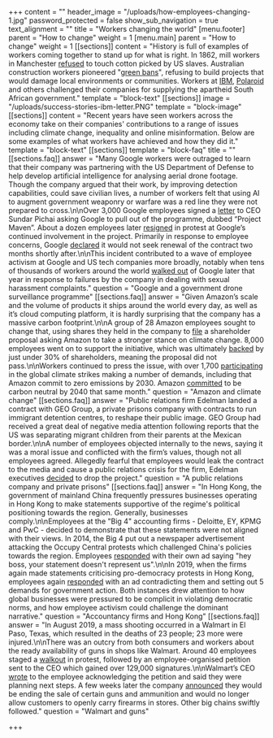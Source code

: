 +++
content = ""
header_image = "/uploads/how-employees-changing-1.jpg"
password_protected = false
show_sub_navigation = true
text_alignment = ""
title = "Workers changing the world"
[menu.footer]
parent = "How to change"
weight = 1
[menu.main]
parent = "How to change"
weight = 1
[[sections]]
content = "History is full of examples of workers coming together to stand up for what is right. In 1862, mill workers in Manchester [refused](https://www.theguardian.com/theguardian/from-the-archive-blog/2013/feb/04/lincoln-oscars-manchester-cotton-abraham) to touch cotton picked by US slaves. Australian construction workers pioneered \"[green bans](https://dictionaryofsydney.org/entry/green_bans_movement)\", refusing to build projects that would damage local environments or communities. Workers at [IBM](http://kora.matrix.msu.edu/files/50/304/32-130-1527-84-ibmflier.pdf), [Polaroid](http://kora.matrix.msu.edu/files/50/304/32-130-1527-84-ibmflier.pdf) and others challenged their companies for supplying the apartheid South African government."
template = "block-text"
[[sections]]
image = "/uploads/success-stories-ibm-letter.PNG"
template = "block-image"
[[sections]]
content = "Recent years have seen workers across the economy take on their companies' contributions to a range of issues including climate change, inequality and online misinformation. Below are some examples of what workers have achieved and how they did it."
template = "block-text"
[[sections]]
template = "block-faq"
title = ""
[[sections.faq]]
answer = "Many Google workers were outraged to learn that their company was partnering with the US Department of Defense to help develop artificial intelligence for analysing aerial drone footage. Though the company argued that their work, by improving detection capabilities, could save civilian lives, a number of workers felt that using AI to augment government weaponry or warfare was a red line they were not prepared to cross.\n\nOver 3,000 Google employees signed a [letter](https://static01.nyt.com/files/2018/technology/googleletter.pdf) to CEO Sundar Pichai asking Google to pull out of the programme, dubbed “Project Maven”. About a dozen employees later [resigned](https://gizmodo.com/google-employees-resign-in-protest-against-pentagon-con-1825729300) in protest at Google’s continued involvement in the project. Primarily in response to employee concerns, Google [declared](https://gizmodo.com/google-plans-not-to-renew-its-contract-for-project-mave-1826488620) it would not seek renewal of the contract two months shortly after.\n\nThis incident contributed to a wave of employee activism at Google and US tech companies more broadly, notably when tens of thousands of workers around the world [walked out](https://edition.cnn.com/2019/11/01/tech/google-walkout-one-year-later-risk-takers/index.html) of Google later that year in response to failures by the company in dealing with sexual harassment complaints."
question = "Google and a government drone surveillance programme"
[[sections.faq]]
answer = "Given Amazon’s scale and the volume of products it ships around the world every day, as well as it’s cloud computing platform, it is hardly surprising that the company has a massive carbon footprint.\n\nA group of 28 Amazon employees sought to change that, using shares they held in the company to [file](https://www.wbur.org/hereandnow/2019/04/15/amazon-climate-change-employees) a shareholder proposal asking Amazon to take a stronger stance on climate change. 8,000 employees went on to support the initiative, which was ultimately [backed](https://www.manhattan-institute.org/proxy-monitor-2019-voting-results-amazon-jpmorgan-facebook-more#:\\~:text=Voting%20Results%3A,-Item%203%20%2D%20Say&text=%E2%80%93%2050.34%25%20Voting%20in%20Favor) by just under 30% of shareholders, meaning the proposal did not pass.\n\nWorkers continued to press the issue, with over 1,700 [participating](https://amazonemployees4climatejustice.medium.com/amazon-employees-are-joining-the-global-climate-walkout-9-20-9bfa4cbb1ce3) in the global climate strikes making a number of demands, including that Amazon commit to zero emissions by 2030. Amazon [committed](https://www.nytimes.com/2019/09/19/technology/amazon-carbon-neutral.html) to be carbon neutral by 2040 that same month."
question = "Amazon and climate change"
[[sections.faq]]
answer = "Public relations firm Edelman landed a contract with GEO Group, a private prisons company with contracts to run immigrant detention centres, to reshape their public image. GEO Group had received a great deal of negative media attention following reports that the US was separating migrant children from their parents at the Mexican border.\n\nA number of employees objected internally to the news, saying it was a moral issue and conflicted with the firm’s values, though not all employees agreed. Allegedly fearful that employees would leak the contract to the media and cause a public relations crisis for the firm, Edelman executives [decided](https://www.nytimes.com/2019/07/30/business/edelman-geo-border-detention.html) to drop the project."
question = "A public relations company and private prisons"
[[sections.faq]]
answer = "In Hong Kong, the government of mainland China frequently pressures businesses operating in Hong Kong to make statements supportive of the regime's political positioning towards the region. Generally, businesses comply.\n\nEmployees at the \"Big 4\" accounting firms - Deloitte, EY, KPMG and PwC - decided to demonstrate that these statements were not aligned with their views. In 2014, the Big 4 put out a newspaper advertisement attacking the Occupy Central protests which challenged China's policies towards the region. Employees [responded](https://www.wsj.com/articles/BL-MBB-23356) with their own ad saying \"hey boss, your statement doesn't represent us\".\n\nIn 2019, when the firms again made statements criticising pro-democracy protests in Hong Kong, employees again [responded](https://www.nytimes.com/2019/08/18/business/economy/hong-kong-china-business-workers.html) with an ad contradicting them and setting out 5 demands for government action. Both instances drew attention to how global businesses were pressured to be complicit in violating democratic norms, and how employee activism could challenge the dominant narrative."
question = "Accountancy firms and Hong Kong"
[[sections.faq]]
answer = "In August 2019, a mass shooting occurred in a Walmart in El Paso, Texas, which resulted in the deaths of 23 people; 23 more were injured.\n\nThere was an outcry from both consumers and workers about the ready availability of guns in shops like Walmart. Around 40 employees staged a [walkout](https://www.washingtonpost.com/business/2019/08/07/walmart-employees-staging-walkout-protest-gun-sales/) in protest, followed by an employee-organised petition sent to the CEO which gained over 129,000 signatures.\n\nWalmart’s CEO [wrote](https://www.businessinsider.com/walmart-ceo-doug-mcmillons-email-to-employee-protesting-gun-sales-2019-8) to the employee acknowledging the petition and said they were planning next steps. A few weeks later the company [announced](https://edition.cnn.com/2019/09/04/business/walmart-gun-policy-reactions/index.html) they would be ending the sale of certain guns and ammunition and would no longer allow customers to openly carry firearms in stores. Other big chains swiftly followed."
question = "Walmart and guns"

+++
